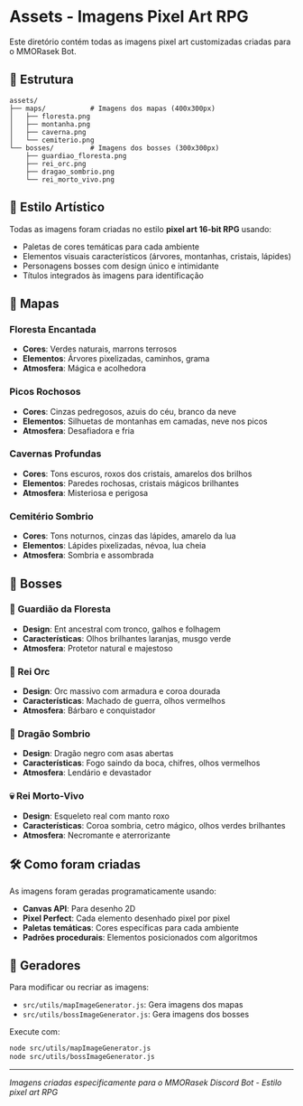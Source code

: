 # Assets - Imagens Pixel Art RPG

Este diretório contém todas as imagens pixel art customizadas criadas para o MMORasek Bot.

## 📁 Estrutura

```
assets/
├── maps/           # Imagens dos mapas (400x300px)
│   ├── floresta.png
│   ├── montanha.png
│   ├── caverna.png
│   └── cemiterio.png
└── bosses/         # Imagens dos bosses (300x300px)
    ├── guardiao_floresta.png
    ├── rei_orc.png
    ├── dragao_sombrio.png
    └── rei_morto_vivo.png
```

## 🎨 Estilo Artístico

Todas as imagens foram criadas no estilo **pixel art 16-bit RPG** usando:
- Paletas de cores temáticas para cada ambiente
- Elementos visuais característicos (árvores, montanhas, cristais, lápides)
- Personagens bosses com design único e intimidante
- Títulos integrados às imagens para identificação

## 🌲 Mapas

### Floresta Encantada
- **Cores**: Verdes naturais, marrons terrosos
- **Elementos**: Árvores pixelizadas, caminhos, grama
- **Atmosfera**: Mágica e acolhedora

### Picos Rochosos
- **Cores**: Cinzas pedregosos, azuis do céu, branco da neve
- **Elementos**: Silhuetas de montanhas em camadas, neve nos picos
- **Atmosfera**: Desafiadora e fria

### Cavernas Profundas
- **Cores**: Tons escuros, roxos dos cristais, amarelos dos brilhos
- **Elementos**: Paredes rochosas, cristais mágicos brilhantes
- **Atmosfera**: Misteriosa e perigosa

### Cemitério Sombrio
- **Cores**: Tons noturnos, cinzas das lápides, amarelo da lua
- **Elementos**: Lápides pixelizadas, névoa, lua cheia
- **Atmosfera**: Sombria e assombrada

## 👹 Bosses

### 🌳 Guardião da Floresta
- **Design**: Ent ancestral com tronco, galhos e folhagem
- **Características**: Olhos brilhantes laranjas, musgo verde
- **Atmosfera**: Protetor natural e majestoso

### 👑 Rei Orc
- **Design**: Orc massivo com armadura e coroa dourada
- **Características**: Machado de guerra, olhos vermelhos
- **Atmosfera**: Bárbaro e conquistador

### 🐲 Dragão Sombrio
- **Design**: Dragão negro com asas abertas
- **Características**: Fogo saindo da boca, chifres, olhos vermelhos
- **Atmosfera**: Lendário e devastador

### 💀 Rei Morto-Vivo
- **Design**: Esqueleto real com manto roxo
- **Características**: Coroa sombria, cetro mágico, olhos verdes brilhantes
- **Atmosfera**: Necromante e aterrorizante

## 🛠️ Como foram criadas

As imagens foram geradas programaticamente usando:
- **Canvas API**: Para desenho 2D
- **Pixel Perfect**: Cada elemento desenhado pixel por pixel
- **Paletas temáticas**: Cores específicas para cada ambiente
- **Padrões procedurais**: Elementos posicionados com algoritmos

## 📝 Geradores

Para modificar ou recriar as imagens:
- `src/utils/mapImageGenerator.js`: Gera imagens dos mapas
- `src/utils/bossImageGenerator.js`: Gera imagens dos bosses

Execute com:
```bash
node src/utils/mapImageGenerator.js
node src/utils/bossImageGenerator.js
```

---
*Imagens criadas especificamente para o MMORasek Discord Bot - Estilo pixel art RPG*

